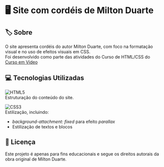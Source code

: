 # 🖥️ Site com cordéis de Milton Duarte

## 🏷️ Sobre
O site apresenta cordéis do autor Milton Duarte, com foco na formatação visual e no uso de efeitos visuais em CSS. <br>
Foi desenvolvido como parte das atividades do Curso de HTML/CSS do [Curso em Vídeo](https://www.cursoemvideo.com)

## 💻 Tecnologias Utilizadas

![HTML5](https://img.shields.io/badge/HTML5-E34F26?style=for-the-badge&logo=html5&logoColor=white)  
Estruturação do conteúdo do site.

![CSS3](https://img.shields.io/badge/CSS3-1572B6?style=for-the-badge&logo=css3&logoColor=white)  
Estilização, incluindo:  
- *background-attachment: fixed* para efeito *parallax*  
- Estilização de textos e blocos

## 📄 Licença
Este projeto é apenas para fins educacionais e segue os direitos autorais da obra original de Milton Duarte.
